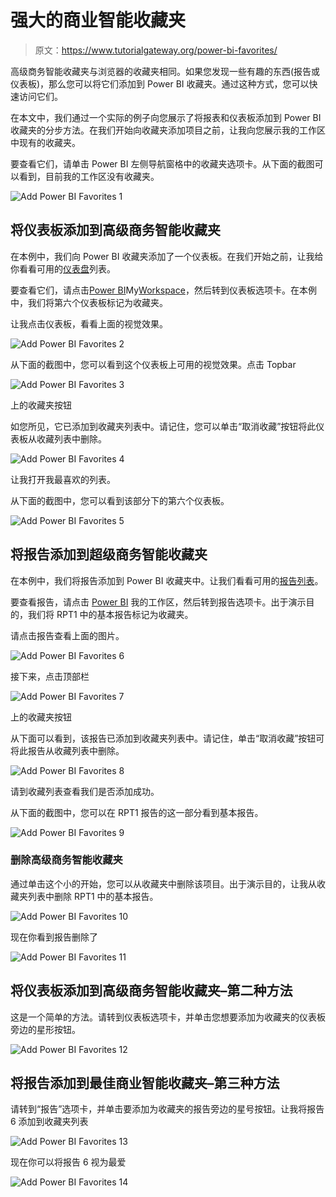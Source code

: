 # 强大的商业智能收藏夹

> 原文：<https://www.tutorialgateway.org/power-bi-favorites/>

高级商务智能收藏夹与浏览器的收藏夹相同。如果您发现一些有趣的东西(报告或仪表板)，那么您可以将它们添加到 Power BI 收藏夹。通过这种方式，您可以快速访问它们。

在本文中，我们通过一个实际的例子向您展示了将报表和仪表板添加到 Power BI 收藏夹的分步方法。在我们开始向收藏夹添加项目之前，让我向您展示我的工作区中现有的收藏夹。

要查看它们，请单击 Power BI 左侧导航窗格中的收藏夹选项卡。从下面的截图可以看到，目前我的工作区没有收藏夹。

![Add Power BI Favorites 1](img/da3b36b34d7ea55c87f0e03f344ecfd0.png)

## 将仪表板添加到高级商务智能收藏夹

在本例中，我们向 Power BI 收藏夹添加了一个仪表板。在我们开始之前，让我给你看看可用的[仪表盘](https://www.tutorialgateway.org/create-a-power-bi-dashboard/)列表。

要查看它们，请点击[Power BI](https://www.tutorialgateway.org/power-bi-tutorial/)My[Workspace](https://www.tutorialgateway.org/create-power-bi-workspace/)，然后转到仪表板选项卡。在本例中，我们将第六个仪表板标记为收藏夹。

让我点击仪表板，看看上面的视觉效果。

![Add Power BI Favorites 2](img/17d73412eeadf84ea35b5ff1aed8cb85.png)

从下面的截图中，您可以看到这个仪表板上可用的视觉效果。点击 Topbar

![Add Power BI Favorites 3](img/bad86322aa212606ded9cd25bdc8f3ef.png)

上的收藏夹按钮

如您所见，它已添加到收藏夹列表中。请记住，您可以单击“取消收藏”按钮将此仪表板从收藏列表中删除。

![Add Power BI Favorites 4](img/6d9a44d1dbdaa77ab8577850c1b129b8.png)

让我打开我最喜欢的列表。

从下面的截图中，您可以看到该部分下的第六个仪表板。

![Add Power BI Favorites 5](img/fcd516bb2f2287b87c4a790225004567.png)

## 将报告添加到超级商务智能收藏夹

在本例中，我们将报告添加到 Power BI 收藏夹中。让我们看看可用的[报告列表](https://www.tutorialgateway.org/create-a-report-in-power-bi-workspace/)。

要查看报告，请点击 [Power BI](https://www.tutorialgateway.org/power-bi-tutorial/) 我的工作区，然后转到报告选项卡。出于演示目的，我们将 RPT1 中的基本报告标记为收藏夹。

请点击报告查看上面的图片。

![Add Power BI Favorites 6](img/c84cfcebe598d951ce2ba47abc869b90.png)

接下来，点击顶部栏

![Add Power BI Favorites 7](img/8a99933f43ff6239eb1c2283164e89b6.png)

上的收藏夹按钮

从下面可以看到，该报告已添加到收藏夹列表中。请记住，单击“取消收藏”按钮可将此报告从收藏列表中删除。

![Add Power BI Favorites 8](img/b18c7c522ad545d35ce763e52a9eb513.png)

请到收藏列表查看我们是否添加成功。

从下面的截图中，您可以在 RPT1 报告的这一部分看到基本报告。

![Add Power BI Favorites 9](img/682924f54901751dcc00fef44d18493c.png)

### 删除高级商务智能收藏夹

通过单击这个小的开始，您可以从收藏夹中删除该项目。出于演示目的，让我从收藏夹列表中删除 RPT1 中的基本报告。

![Add Power BI Favorites 10](img/ede8ca61a3b7620d856683aabe7f8d06.png)

现在你看到报告删除了

![Add Power BI Favorites 11](img/85b94c7fbe83f9797557e8d42b574626.png)

## 将仪表板添加到高级商务智能收藏夹–第二种方法

这是一个简单的方法。请转到仪表板选项卡，并单击您想要添加为收藏夹的仪表板旁边的星形按钮。

![Add Power BI Favorites 12](img/fa0279218a943ab229bea7551fc8563a.png)

## 将报告添加到最佳商业智能收藏夹–第三种方法

请转到“报告”选项卡，并单击要添加为收藏夹的报告旁边的星号按钮。让我将报告 6 添加到收藏夹列表

![Add Power BI Favorites 13](img/753249be1f7eb59df76069293bb7a4e7.png)

现在你可以将报告 6 视为最爱

![Add Power BI Favorites 14](img/a727ba23864342df3ba7bcb345f72e43.png)